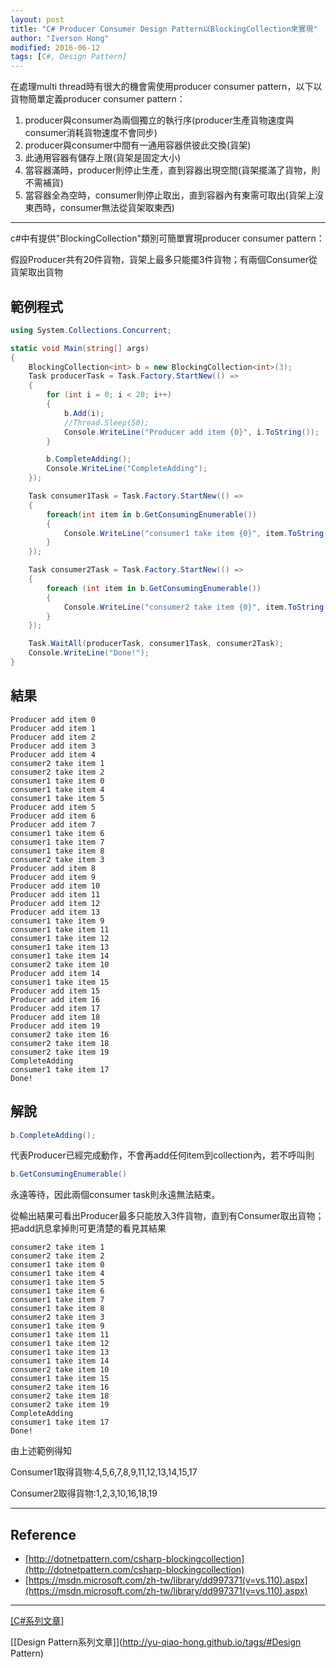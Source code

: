 ```yaml
---
layout: post
title: "C# Producer Consumer Design Pattern以BlockingCollection來實現"
author: "Iverson Hong"
modified: 2016-06-12
tags: [C#, Design Pattern]
---
```


在處理multi thread時有很大的機會需使用producer consumer pattern，以下以貨物簡單定義producer consumer pattern：

1. producer與consumer為兩個獨立的執行序(producer生產貨物速度與consumer消耗貨物速度不會同步)
2. producer與consumer中間有一通用容器供彼此交換(貨架)
3. 此通用容器有儲存上限(貨架是固定大小)
4. 當容器滿時，producer則停止生產，直到容器出現空間(貨架擺滿了貨物，則不需補貨)
5. 當容器全為空時，consumer則停止取出，直到容器內有東需可取出(貨架上沒東西時，consumer無法從貨架取東西)

----------

c#中有提供"BlockingCollection"類別可簡單實現producer consumer pattern：

假設Producer共有20件貨物，貨架上最多只能擺3件貨物；有兩個Consumer從貨架取出貨物

## 範例程式 ##

~~~csharp
using System.Collections.Concurrent;

static void Main(string[] args)
{
    BlockingCollection<int> b = new BlockingCollection<int>(3);
    Task producerTask = Task.Factory.StartNew(() =>
    {
        for (int i = 0; i < 20; i++)
        {
            b.Add(i);
            //Thread.Sleep(50);
            Console.WriteLine("Producer add item {0}", i.ToString());
        }

        b.CompleteAdding();
        Console.WriteLine("CompleteAdding");
    });

    Task consumer1Task = Task.Factory.StartNew(() =>
    {
        foreach(int item in b.GetConsumingEnumerable())
        {
            Console.WriteLine("consumer1 take item {0}", item.ToString());
        }
    });

    Task consumer2Task = Task.Factory.StartNew(() =>
    {
        foreach (int item in b.GetConsumingEnumerable())
        {
            Console.WriteLine("consumer2 take item {0}", item.ToString());
        }
    });

    Task.WaitAll(producerTask, consumer1Task, consumer2Task);
    Console.WriteLine("Done!");
}
~~~

## 結果 ##

    Producer add item 0
    Producer add item 1
    Producer add item 2
    Producer add item 3
    Producer add item 4
    consumer2 take item 1
    consumer2 take item 2
    consumer1 take item 0
    consumer1 take item 4
    consumer1 take item 5
    Producer add item 5
    Producer add item 6
    Producer add item 7
    consumer1 take item 6
    consumer1 take item 7
    consumer1 take item 8
    consumer2 take item 3
    Producer add item 8
    Producer add item 9
    Producer add item 10
    Producer add item 11
    Producer add item 12
    Producer add item 13
    consumer1 take item 9
    consumer1 take item 11
    consumer1 take item 12
    consumer1 take item 13
    consumer1 take item 14
    consumer2 take item 10
    Producer add item 14
    consumer1 take item 15
    Producer add item 15
    Producer add item 16
    Producer add item 17
    Producer add item 18
    Producer add item 19
    consumer2 take item 16
    consumer2 take item 18
    consumer2 take item 19
    CompleteAdding
    consumer1 take item 17
    Done!

## 解說 ##

~~~csharp
b.CompleteAdding();
~~~

代表Producer已經完成動作，不會再add任何item到collection內，若不呼叫則

~~~csharp
b.GetConsumingEnumerable()
~~~

永遠等待，因此兩個consumer task則永遠無法結束。

從輸出結果可看出Producer最多只能放入3件貨物，直到有Consumer取出貨物；把add訊息拿掉則可更清楚的看見其結果

    consumer2 take item 1
    consumer2 take item 2
    consumer1 take item 0
    consumer1 take item 4
    consumer1 take item 5
    consumer1 take item 6
    consumer1 take item 7
    consumer1 take item 8
    consumer2 take item 3
    consumer1 take item 9
    consumer1 take item 11
    consumer1 take item 12
    consumer1 take item 13
    consumer1 take item 14
    consumer2 take item 10
    consumer1 take item 15
    consumer2 take item 16
    consumer2 take item 18
    consumer2 take item 19
    CompleteAdding
    consumer1 take item 17
    Done!
    
由上述範例得知

Consumer1取得貨物:4,5,6,7,8,9,11,12,13,14,15,17

Consumer2取得貨物:1,2,3,10,16,18,19

----------

## Reference ##

- [http://dotnetpattern.com/csharp-blockingcollection](http://dotnetpattern.com/csharp-blockingcollection)
- [https://msdn.microsoft.com/zh-tw/library/dd997371(v=vs.110).aspx](https://msdn.microsoft.com/zh-tw/library/dd997371(v=vs.110).aspx)

----------

[[C#系列文章]](http://yu-qiao-hong.github.io/tags/#C#)

[[Design Pattern系列文章]](http://yu-qiao-hong.github.io/tags/#Design Pattern)